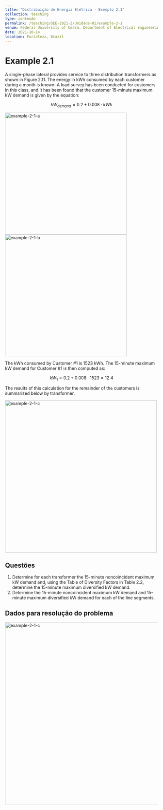 ```yaml
---
title: "Distribuição de Energia Elétrica - Exemplo 2.1"
collection: teaching
type: conteudo
permalink: /teaching/DEE-2021-2/Unidade-02/example-2-1
venue: Federal University of Ceara, Department of Electrical Engineering
date: 2021-10-14
location: Fortaleza, Brazil
---
```


# Example 2.1

A single-phase lateral provides service to three distribution transformers as shown in Figure 2.11. The energy in kWh consumed by each customer during a month is known. A load survey has been conducted for customers in this class, and it has been found that the customer 15-minute maximum kW demand is given by the equation:

$$
kW_{demand} = 0.2 + 0.008 \cdot kWh
$$

<div class="text-center">
<img src="{{ '/teaching/DEE-2021-2/Unidade-02/example-2-1-a.png'|url }}" alt="example-2-1-a" width="400">

<img src="{{ '/teaching/DEE-2021/Unidade-02/example-2-1-b.png'|url }}" alt="example-2-1-b" width="400">
</div>

The kWh consumed by Customer #1 is 1523 kWh. The 15-minute maximum kW demand for Customer #1 is then computed as:

$$
kW_{1} = 0.2 + 0.008 ⋅ 1523 = 12.4
$$

The results of this calculation for the remainder of the customers is summarized below by transformer.

<div class="text-center">
    <img src="{{ '/teaching/DEE-2021-2/Unidade-02/example-2-1-c.png'|url }}" alt="example-2-1-c" width="500">
</div>


## Questões
1. Determine for each transformer the 15-minute noncoincident maximum kW demand and, using the Table of Diversity Factors in Table 2.2, determine the 15-minute maximum diversified kW demand.
2. Determine the 15-minute noncoincident maximum kW demand and 15-minute maximum diversified kW demand for each of the line segments.

## Dados para resolução do problema

<div class="text-center">
    <img src="{{ '/teaching/DEE-2021-2/Unidade-02/example-2-1-d.png'|url }}" alt="example-2-1-c" width="600">
</div>